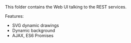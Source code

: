 This folder contains the Web UI talking to the REST services.

Features:
- SVG dynamic drawings
- Dynamic background
- AJAX, ES6 Promises
